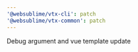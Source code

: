 ```yaml
---
'@websublime/vtx-cli': patch
'@websublime/vtx-common': patch
---
```


Debug argument and vue template update
